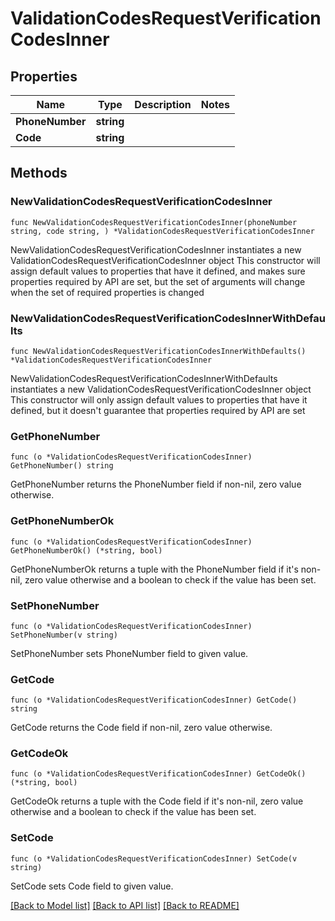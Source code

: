 # ValidationCodesRequestVerificationCodesInner

## Properties

Name | Type | Description | Notes
------------ | ------------- | ------------- | -------------
**PhoneNumber** | **string** |  | 
**Code** | **string** |  | 

## Methods

### NewValidationCodesRequestVerificationCodesInner

`func NewValidationCodesRequestVerificationCodesInner(phoneNumber string, code string, ) *ValidationCodesRequestVerificationCodesInner`

NewValidationCodesRequestVerificationCodesInner instantiates a new ValidationCodesRequestVerificationCodesInner object
This constructor will assign default values to properties that have it defined,
and makes sure properties required by API are set, but the set of arguments
will change when the set of required properties is changed

### NewValidationCodesRequestVerificationCodesInnerWithDefaults

`func NewValidationCodesRequestVerificationCodesInnerWithDefaults() *ValidationCodesRequestVerificationCodesInner`

NewValidationCodesRequestVerificationCodesInnerWithDefaults instantiates a new ValidationCodesRequestVerificationCodesInner object
This constructor will only assign default values to properties that have it defined,
but it doesn't guarantee that properties required by API are set

### GetPhoneNumber

`func (o *ValidationCodesRequestVerificationCodesInner) GetPhoneNumber() string`

GetPhoneNumber returns the PhoneNumber field if non-nil, zero value otherwise.

### GetPhoneNumberOk

`func (o *ValidationCodesRequestVerificationCodesInner) GetPhoneNumberOk() (*string, bool)`

GetPhoneNumberOk returns a tuple with the PhoneNumber field if it's non-nil, zero value otherwise
and a boolean to check if the value has been set.

### SetPhoneNumber

`func (o *ValidationCodesRequestVerificationCodesInner) SetPhoneNumber(v string)`

SetPhoneNumber sets PhoneNumber field to given value.


### GetCode

`func (o *ValidationCodesRequestVerificationCodesInner) GetCode() string`

GetCode returns the Code field if non-nil, zero value otherwise.

### GetCodeOk

`func (o *ValidationCodesRequestVerificationCodesInner) GetCodeOk() (*string, bool)`

GetCodeOk returns a tuple with the Code field if it's non-nil, zero value otherwise
and a boolean to check if the value has been set.

### SetCode

`func (o *ValidationCodesRequestVerificationCodesInner) SetCode(v string)`

SetCode sets Code field to given value.



[[Back to Model list]](../README.md#documentation-for-models) [[Back to API list]](../README.md#documentation-for-api-endpoints) [[Back to README]](../README.md)


